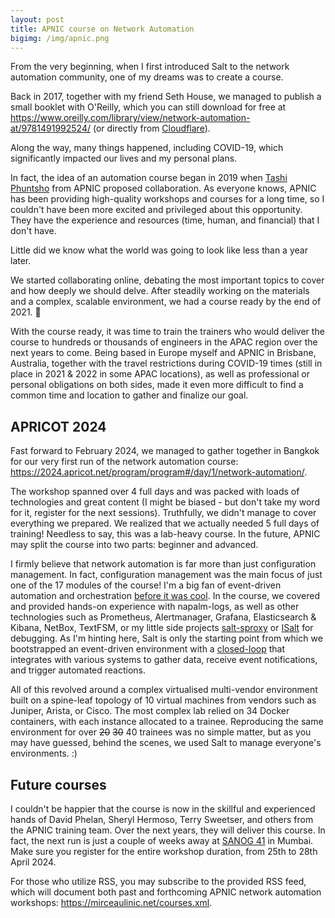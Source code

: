```yaml
---
layout: post
title: APNIC course on Network Automation
bigimg: /img/apnic.png
---
```


From the very beginning, when I first introduced Salt to the network automation
community, one of my dreams was to create a course.

Back in 2017, together with my friend Seth House, we managed to publish a small
booklet with O'Reilly, which you can still download for free at
https://www.oreilly.com/library/view/network-automation-at/9781491992524/ (or
directly from [Cloudflare](https://www.cloudflare.com/resources/assets/slt3lc6tev37/2UixizjqVh3v7L9yhcJWMT/87c1175735d490221147e1ad5866d909/network-automation-at-scale.pdf)).

Along the way, many things happened, including COVID-19, which significantly
impacted our lives and my personal plans.

In fact, the idea of an automation course began in 2019 when  [Tashi 
Phuntsho](https://blog.apnic.net/author/tashi-phuntsho/) from APNIC proposed
collaboration. As everyone knows, APNIC has been providing high-quality
workshops and courses for a long time, so I couldn't have been more excited and
privileged about this opportunity. They have the experience and resources
(time, human, and financial) that I don't have.

Little did we know what the world was going to look like less than a year later.

We started collaborating online, debating the most important topics to cover and
how deeply we should delve. After steadily working on the materials and a
complex, scalable environment, we had a course ready by the end of 2021. 🎉

With the course ready, it was time to train the trainers who would deliver the
course to hundreds or thousands of engineers in the APAC region over the next
years to come. Being based in Europe myself and APNIC in Brisbane, Australia,
together with the travel restrictions during COVID-19 times (still in place in
2021 & 2022 in some APAC locations), as well as professional or personal
obligations on both sides, made it even more difficult to find a common time
and location to gather and finalize our goal.

APRICOT 2024
------------

Fast forward to February 2024, we managed to gather together in Bangkok for our
very first run of the network automation course:
https://2024.apricot.net/program/program#/day/1/network-automation/.

The workshop spanned over 4 full days and was packed with loads of technologies
and great content (I might be biased - but don't take my word for it, register
for the next sessions). Truthfully, we didn't manage to cover everything we
prepared. We realized that we actually needed 5 full days of training!
Needless to say, this was a lab-heavy course.
In the future, APNIC may split the course into two parts: beginner and advanced.

I firmly believe that network automation is far more than just configuration
management. In fact, configuration management was the main focus of just one of
the 17 modules of the course! I'm a big fan of event-driven automation and
orchestration [before it was cool](https://mirceaulinic.net/2017-10-19-event-driven-network-automation/).
In the course, we covered and provided hands-on experience with napalm-logs,
as well as other technologies such as Prometheus, Alertmanager, Grafana,
Elasticsearch & Kibana, NetBox, TextFSM, or my little side projects
[salt-sproxy](https://mirceaulinic.net/2019-06-17-minionless-salt-automation/)
or [ISalt](https://github.com/mirceaulinic/isalt) for debugging.
As I'm hinting here, Salt is only the starting point from which we bootstrapped
an event-driven environment with a [closed-loop](https://en.wikipedia.org/wiki/Closed-loop_controller)
that integrates with various systems to gather data, receive event
notifications, and trigger automated reactions.

All of this revolved around a complex virtualised multi-vendor environment
built on a spine-leaf topology of 10 virtual machines from vendors such as
Juniper, Arista, or Cisco. The most complex lab relied on 34 Docker containers,
with each instance allocated to a trainee.
Reproducing the same environment for over ~~20~~ ~~30~~ 40 trainees was no
simple matter, but as you may have guessed, behind the scenes, we used Salt to
manage everyone's environments. :)

Future courses
--------------

I couldn't be happier that the course is now in the skillful and experienced
hands of David Phelan, Sheryl Hermoso, Terry Sweetser, and others from the
APNIC training team. Over the next years, they will deliver this course.
In fact, the next run is just a couple of weeks away at
[SANOG 41](https://academy.apnic.net/en/events?id=a0BOc000000JOkzMAG) in Mumbai.
Make sure you register for the entire workshop duration, from 25th to 28th April 2024.

For those who utilize RSS, you may subscribe to the provided RSS feed, which
will document both past and forthcoming APNIC network automation
workshops: https://mirceaulinic.net/courses.xml.
